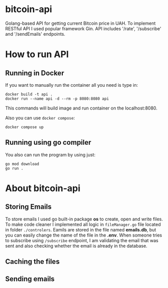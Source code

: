 # bitcoin-api
Golang-based API for getting current Bitcoin price in UAH. To implement RESTful API I used popular framework Gin. API includes '/rate', '/subscribe' and '/sendEmails' endpoints.

# How to run API

## Running in Docker

If you want to manually run the container all you need is type in:
```
docker build -t api .
docker run --name api -d --rm -p 8080:8080 api 
```
This commands will build image and run container on the localhost:8080.

Also you can use `docker compose`:

```
docker compose up
```


## Running using go compiler

You also can run the program by using just:
```
go mod download
go run .
```

# About bitcoin-api

## Storing Emails

To store emails I used go built-in package **os** to create, open and write files. To make code cleaner I implemented all logic in `fileManager.go` file located in folder `./controlers`. Eamils are stored in the file named **emails.db**, but you can easily change the name of the file in the **.env**. When someone tries to subscribe using `/subscribe` endpoint, I am validating the email that was sent and also checking whether the email is already in the database.

## Caching the files

## Sending emails